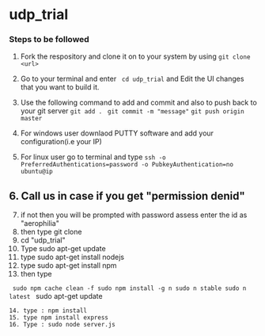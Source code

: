 # udp_trial


### Steps to be followed
  1. Fork the respository and clone it on to your system by using `git clone <url>`
  2. Go to your terminal and enter ` cd udp_trial` and Edit the UI changes that you want to build it.
  
  3. Use the following command to add and commit and also to push back to your git server 
    `git add .`
    ` git commit -m "message"`
    `git push origin master`
    
   4. For windows user  downlaod PUTTY software and add your configuration(i.e your IP)
   5. For linux user go to terminal and type
      `ssh -o PreferredAuthentications=password -o PubkeyAuthentication=no ubuntu@ip`
  ## 6. Call us in case if you get "permission denid"
   7. if not then you will be prompted with password assess enter the id as "aerophilia"
   8. then type git clone <your url>
   9. cd "udp_trial"
   10. Type sudo apt-get update
   11. type sudo apt-get install nodejs
   12. type sudo apt-get install npm
   13. then type
   
   `  sudo npm cache clean -f
      sudo npm install -g n
      sudo n stable
      sudo n latest  `
      sudo apt-get update
      
    14. type : npm install
    15. type npm install express
    16. Type : sudo node server.js
    

